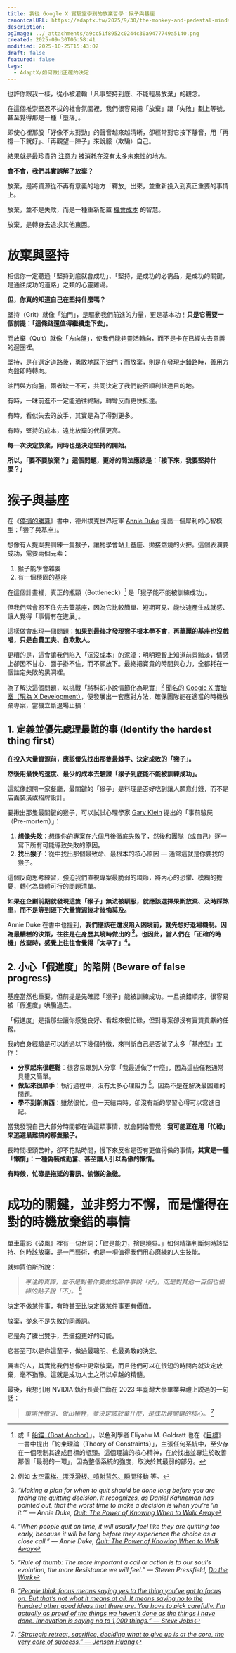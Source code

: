 ```yaml
---
title: 我從 Google X 實驗室學到的放棄哲學：猴子與基座
canonicalURL: https://adaptx.tw/2025/9/30/the-monkey-and-pedestal-mindset
description:
ogImage: ../_attachments/a9cc51f8952c0244c30a9477749a5140.png
created: 2025-09-30T06:58:41
modified: 2025-10-25T15:43:02
draft: false
featured: false
tags:
  - AdaptX/如何做出正確的決定
---
```


也許你跟我一樣，從小被灌輸「凡事堅持到底、不能輕易放棄」的觀念。

在這個推崇堅忍不拔的社會氛圍裡，我們很容易把「放棄」跟「失敗」劃上等號，甚至覺得那是一種「墮落」。

即使心裡那股「好像不太對勁」的聲音越來越清晰，卻經常對它按下靜音，用「再撐一下就好」、「再觀望一陣子」來說服（欺騙）自己。

結果就是最珍貴的 [注意力](sherlock-holmes-brain-attic.md) 被消耗在沒有太多未來性的地方。

**會不會，我們其實誤解了放棄？**

放棄，是將資源從不再有意義的地方「釋放」出來，並重新投入到真正重要的事情上。

放棄，並不是失敗，而是一種重新配置 [機會成本](https://www.google.com/search?q=機會成本) 的智慧。

放棄，是轉身去追求其他東西。

# 放棄與堅持

相信你一定聽過「堅持到底就會成功」、「堅持，是成功的必需品，是成功的關鍵，是通往成功的道路」之類的心靈雞湯。

**但，你真的知道自己在堅持什麼嗎？**

堅持（Grit）就像「油門」，是驅動我們前進的力量，更是基本功！**只是它需要一個前提：「這條路還值得繼續走下去」。**

而放棄（Quit）就像「方向盤」，使我們能夠靈活轉向，而不是卡在已經失去意義的迴圈裡。

堅持，是在選定道路後，勇敢地踩下油門；而放棄，則是在發現走錯路時，善用方向盤即時轉向。

油門與方向盤，兩者缺一不可，共同決定了我們能否順利抵達目的地。

有時，一味前進不一定能通往終點，轉彎反而更快抵達。

有時，看似失去的放手，其實是為了得到更多。

有時，堅持的成本，遠比放棄的代價更高。

**每一次決定放棄，同時也是決定堅持的開始。**

**所以，「要不要放棄？」這個問題，更好的問法應該是：「接下來，我要堅持什麼？」**

# 猴子與基座

在《[停損的勝算](https://www.books.com.tw/products/0010992791)》書中，德州撲克世界冠軍 [Annie Duke](https://www.google.com/search?q=Annie+Duke) 提出一個犀利的心智模型：「猴子與基座」。

想像有人提案要訓練一隻猴子，讓牠學會站上基座、拋接燃燒的火把。這個表演要成功，需要兩個元素：

1. 猴子能學會雜耍
2. 有一個穩固的基座

在這個計畫裡，真正的瓶頸（Bottleneck）[^1] 是「猴子能不能被訓練成功」。

但我們常會忍不住先去蓋基座，因為它比較簡單、短期可見、能快速產生成就感、讓人覺得「事情有在進展」。

這樣做會出現一個問題：**如果到最後才發現猴子根本學不會，再華麗的基座也沒戲唱，只是白費工夫、自欺欺人。**

更糟的是，這會讓我們陷入「[沉沒成本](https://www.google.com/search?q=沉沒成本)」的泥淖：明明理智上知道前景黯淡，情感上卻因不甘心、面子掛不住，而不願放下。最終把寶貴的時間與心力，全都耗在一個註定失敗的黑洞裡。

為了解決這個問題，以挑戰「將科幻小說情節化為現實」[^2] 聞名的 [Google X 實驗室（現為 X Development）](https://x.company/)，便發展出一套應對方法，確保團隊能在適當的時機放棄專案，當機立斷退場止損：

## 1. 定義並優先處理最難的事 (Identify the hardest thing first)

**在投入大量資源前，應該優先找出那隻最棘手、決定成敗的「猴子」。**

**然後用最快的速度、最少的成本去驗證「猴子到底能不能被訓練成功」。**

這就像想開一家餐廳，最關鍵的「猴子」是料理是否好吃到讓人願意付錢，而不是店面裝潢或招牌設計。

要揪出那隻最關鍵的猴子，可以試試心理學家 [Gary Klein](https://www.google.com/search?q=Gary+Klein) 提出的「事前驗屍（Pre-mortem）」：

1. **想像失敗**：想像你的專案在六個月後徹底失敗了，然後和團隊（或自己）逐一寫下所有可能導致失敗的原因。
2. **找出猴子**：從中找出那個最致命、最根本的核心原因 — 通常這就是你要找的猴子。

這個反向思考練習，強迫我們直視專案最脆弱的環節，將內心的恐懼、模糊的擔憂，轉化為具體可行的問題清單。

**如果在企劃前期就發現這隻「猴子」無法被馴服，就應該選擇果斷放棄、及時踩煞車，而不是等到砸下大量資源後才後悔莫及。**

Annie Duke 在書中也提到，**我們應該在還沒陷入困境前，就先想好退場機制。因為最糟糕的決策，往往是在身歷其境時做出的 [^3]。也因此，當人們在「正確的時機」放棄時，感覺上往往會覺得「太早了」[^4]。**

## 2. 小心「假進度」的陷阱 (Beware of false progress)

基座當然也重要，但前提是先確認「猴子」能被訓練成功。一旦搞錯順序，很容易被「假進度」哄騙過去。

「假進度」是指那些讓你感覺良好、看起來很忙碌，但對專案卻沒有實質貢獻的任務。

我的自身經驗是可以透過以下幾個特徵，來判斷自己是否做了太多「基座型」工作：

* **分享起來很輕鬆**：很容易跟別人分享「我最近做了什麼」，因為這些任務通常具體又簡單。
* **做起來很順手**：執行過程中，沒有太多心理阻力 [^5]，因為不是在解決最困難的問題。
* **學不到新東西**：雖然很忙，但一天結束時，卻沒有新的學習心得可以寫進日記。

當我發現自己大部分時間都在做這類事情，就會開始警覺：**我可能正在用「忙碌」來逃避最難搞的那隻猴子。**

長時間埋頭苦幹，卻不花點時間，慢下來反省是否有更值得做的事情，**其實是一種「懶惰」：一種偽裝成勤奮、甚至讓人引以為傲的懶惰。**

**有時候，忙碌是拖延的警訊、偷懶的象徵。**

# 成功的關鍵，並非努力不懈，而是懂得在對的時機放棄錯的事情

單車電影《破風》裡有一句台詞：「取是能力，捨是境界。」如何精準判斷何時該堅持、何時該放棄，是一門藝術，也是一項值得我們用心磨練的人生技能。

就如賈伯斯所說：

> _專注的真諦，並不是對著你要做的那件事說「好」，而是對其他一百個也很棒的點子說「不」。_ [^6]

決定不做某件事，有時甚至比決定做某件事更有價值。

放棄，從來不是失敗的同義詞。

它是為了騰出雙手，去擁抱更好的可能。

它甚至可以是你這輩子，做過最聰明、也最勇敢的決定。

厲害的人，其實比我們想像中更常放棄，而且他們可以在很短的時間內就決定放棄，毫不猶豫。這就是成功人士之所以卓越的精髓。

最後，我想引用 NVIDIA 執行長黃仁勳在 2023 年臺灣大學畢業典禮上説過的一句話：

> _策略性撤退、做出犧牲，並決定該放棄什麼，是成功最關鍵的核心。_ [^7]

[^1]: 或「 [船錨（Boat Anchor）](https://sketchplanations.com/anchors-and-tugboats)」。以色列學者 Eliyahu M. Goldratt 也在《[目標](https://www.books.com.tw/products/0010346055)》一書中提出「約束理論（Theory of Constraints）」，主張任何系統中，至少存在一個限制其達成目標的瓶頸。這個理論的核心精神，在於找出並專注於改善那個「最弱的一環」，因為整個系統的強度，取決於其最弱的部分。
[^2]: 例如 [太空電梯、漂浮滑板、噴射背包、瞬間移動](https://zh.wikipedia.org/zh-tw/X_(2010%E5%B9%B4%E5%85%AC%E5%8F%B8)) 等。
[^3]: _“Making a plan for when to quit should be done long before you are facing the quitting decision. It recognizes, as Daniel Kahneman has pointed out, that the worst time to make a decision is when you’re ‘in it.’” ― Annie Duke, [Quit: The Power of Knowing When to Walk Away](https://www.goodreads.com/work/quotes/94759454)_
[^4]: _“When people quit on time, it will usually feel like they are quitting too early, because it will be long before they experience the choice as a close call.” ― Annie Duke, [Quit: The Power of Knowing When to Walk Away](https://www.goodreads.com/work/quotes/94759454)_
[^5]: _“Rule of thumb: The more important a call or action is to our soul’s evolution, the more Resistance we will feel.” — Steven Pressfield, [Do the Work](https://www.goodreads.com/work/quotes/15554094)_
[^6]: _[“People think focus means saying yes to the thing you’ve got to focus on. But that’s not what it means at all. It means saying no to the hundred other good ideas that there are. You have to pick carefully. I'm actually as proud of the things we haven't done as the things I have done. Innovation is saying no to 1,000 things.” — Steve Jobs](https://www.goodreads.com/quotes/629613-people-think-focus-means-saying-yes-to-the-thing-you-ve)_
[^7]: _[“Strategic retreat, sacrifice, deciding what to give up is at the core, the very core of success.” — Jensen Huang](https://www.youtube.com/watch?v=oi89u6q0_AY&t=19m57s)_
